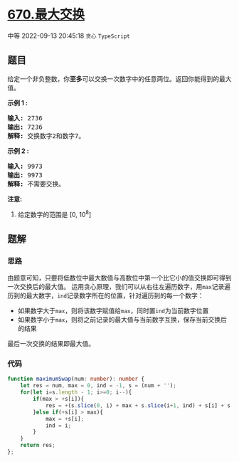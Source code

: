 # [670.最大交换](https://leetcode.cn/problems/maximum-swap)
<span class="diff diff-medium">中等</span>
2022-09-13 20:45:18 `贪心` `TypeScript`
## 题目
<p>给定一个非负整数，你<strong>至多</strong>可以交换一次数字中的任意两位。返回你能得到的最大值。</p>

<p><strong>示例 1 :</strong></p>

<pre>
<strong>输入:</strong> 2736
<strong>输出:</strong> 7236
<strong>解释:</strong> 交换数字2和数字7。
</pre>

<p><strong>示例 2 :</strong></p>

<pre>
<strong>输入:</strong> 9973
<strong>输出:</strong> 9973
<strong>解释:</strong> 不需要交换。
</pre>

<p><strong>注意:</strong></p>

<ol>
  <li>给定数字的范围是&nbsp;[0, 10<sup>8</sup>]</li>
</ol>


## 题解
### 思路
由题意可知，只要将低数位中最大数值与高数位中第一个比它小的值交换即可得到一次交换后的最大值。
运用贪心原理，我们可以从右往左遍历数字，用`max`记录遍历到的最大数字，`ind`记录数字所在的位置，针对遍历到的每一个数字：
- 如果数字大于`max`，则将该数字赋值给`max`，同时置`ind`为当前数字位置
- 如果数字小于`max`，则将之前记录的最大值与当前数字互换，保存当前交换后的结果

最后一次交换的结果即最大值。

### 代码
```typescript
function maximumSwap(num: number): number {
    let res = num, max = 0, ind = -1, s = (num + '');
    for(let i=s.length - 1; i>=0; i--){
        if(max > +s[i]){
            res = +(s.slice(0, i) + max + s.slice(i+1, ind) + s[i] + s.slice(ind+1));
        }else if(+s[i] > max){
            max = +s[i];
            ind = i;
        }
    }
    return res;
};
```
